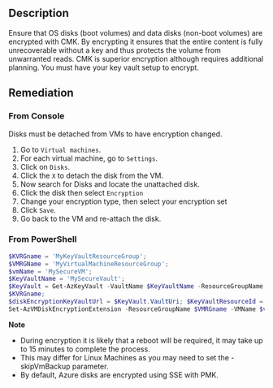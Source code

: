 ## Description

Ensure that OS disks (boot volumes) and data disks (non-boot volumes) are encrypted with CMK. By encrypting it ensures that the entire content is fully unrecoverable without a key and thus protects the volume from unwarranted reads. CMK is superior encryption although requires additional planning. You must have your key vault setup to encrypt.

## Remediation

### From Console

Disks must be detached from VMs to have encryption changed.

1. Go to `Virtual machines`.
2. For each virtual machine, go to `Settings`.
3. Click on `Disks`.
4. Click the `X` to detach the disk from the VM.
5. Now search for Disks and locate the unattached disk.
6. Click the disk then select `Encryption`
7. Change your encryption type, then select your encryption set
8. Click `Save`.
9. Go back to the VM and re-attach the disk.

### From PowerShell

```powershell
$KVRGname = 'MyKeyVaultResourceGroup';
$VMRGName = 'MyVirtualMachineResourceGroup';
$vmName = 'MySecureVM';
$KeyVaultName = 'MySecureVault';
$KeyVault = Get-AzKeyVault -VaultName $KeyVaultName -ResourceGroupName
$KVRGname;
$diskEncryptionKeyVaultUrl = $KeyVault.VaultUri; $KeyVaultResourceId = $KeyVault.ResourceId;
Set-AzVMDiskEncryptionExtension -ResourceGroupName $VMRGname -VMName $vmName -DiskEncryptionKeyVaultUrl $diskEncryptionKeyVaultUrl - DiskEncryptionKeyVaultId $KeyVaultResourceId;
```

**Note**
- During encryption it is likely that a reboot will be required, it may take up to 15 minutes to complete the process.
- This may differ for Linux Machines as you may need to set the -skipVmBackup parameter.
- By default, Azure disks are encrypted using SSE with PMK.
